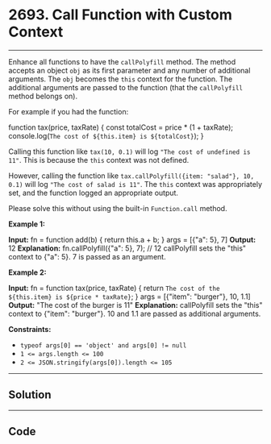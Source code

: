 # 2693. Call Function with Custom Context

---

Enhance all functions to have the `callPolyfill` method. The method accepts an object `obj` as its first parameter and any number of additional arguments. The `obj` becomes the `this` context for the function. The additional arguments are passed to the function (that the `callPolyfill` method belongs on).

For example if you had the function:


function tax(price, taxRate) {
  const totalCost = price * (1 + taxRate);
  console.log(`The cost of ${this.item} is ${totalCost}`);
}


Calling this function like `tax(10, 0.1)` will log `"The cost of undefined is 11"`. This is because the `this` context was not defined.

However, calling the function like `tax.callPolyfill({item: "salad"}, 10, 0.1)` will log `"The cost of salad is 11"`. The `this` context was appropriately set, and the function logged an appropriate output.

Please solve this without using the built-in `Function.call` method.

 

**Example 1:**


**Input:**
fn = function add(b) {
  return this.a + b;
}
args = [{"a": 5}, 7]
**Output:** 12
**Explanation:**
fn.callPolyfill({"a": 5}, 7); // 12
callPolyfill sets the "this" context to {"a": 5}. 7 is passed as an argument.


**Example 2:**


**Input:** 
fn = function tax(price, taxRate) { 
 return `The cost of the ${this.item} is ${price * taxRate}`; 
}
args = [{"item": "burger"}, 10, 1.1]
**Output:** "The cost of the burger is 11"
**Explanation:** callPolyfill sets the "this" context to {"item": "burger"}. 10 and 1.1 are passed as additional arguments.


 

**Constraints:**

  * `typeof args[0] == 'object' and args[0] != null`
  * `1 <= args.length <= 100`
  * `2 <= JSON.stringify(args[0]).length <= 105`

---

## Solution



---

## Code
```python


```